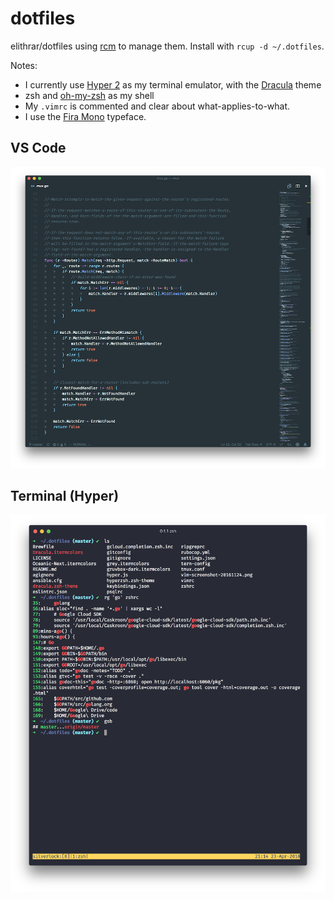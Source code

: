 dotfiles
========

elithrar/dotfiles using [rcm](https://github.com/thoughtbot/rcm) to manage them. Install with `rcup -d ~/.dotfiles`.

Notes:

* I currently use [Hyper 2](https://zeit.co/blog/hyper2) as my terminal emulator, with the [Dracula](https://github.com/dracula/hyper) theme
* zsh and [oh-my-zsh](https://github.com/robbyrussell/oh-my-zsh) as my shell
* My `.vimrc` is commented and clear about what-applies-to-what.
* I use the [Fira Mono](http://mozilla.github.io/Fira/) typeface.

## VS Code

![VS Code screenshot](vscode-material-screenshot-20180502.png)

## Terminal (Hyper)

![hyper screenshot](hyper-screenshot-20180423.png)

